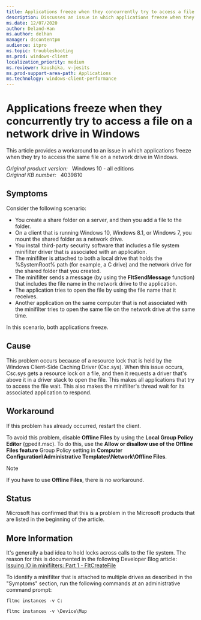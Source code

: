 ```yaml
---
title: Applications freeze when they concurrently try to access a file on a network drive in Windows
description: Discusses an issue in which applications freeze when they try to access the same file on a network drive in Windows.
ms.date: 12/07/2020
author: Deland-Han
ms.author: delhan 
manager: dscontentpm
audience: itpro
ms.topic: troubleshooting
ms.prod: windows-client
localization_priority: medium
ms.reviewer: kaushika, v-jesits
ms.prod-support-area-path: Applications
ms.technology: windows-client-performance
---
```

# Applications freeze when they concurrently try to access a file on a network drive in Windows

This article provides a workaround to an issue in which applications freeze when they try to access the same file on a network drive in Windows.

_Original product version:_ &nbsp; Windows 10 - all editions  
_Original KB number:_ &nbsp; 4039810

## Symptoms

Consider the following scenario:

- You create a share folder on a server, and then you add a file to the folder.
- On a client that is running Windows 10, Windows 8.1, or Windows 7, you mount the shared folder as a network drive.
- You install third-party security software that includes a file system minifilter driver that is associated with an application.
- The minifilter is attached to both a local drive that holds the %SystemRoot% path (for example, a C drive) and the network drive for the shared folder that you created.
- The minifilter sends a message (by using the **FltSendMessage** function) that includes the file name in the network drive to the application.
- The application tries to open the file by using the file name that it receives.
- Another application on the same computer that is not associated with the minifilter tries to open the same file on the network drive at the same time.

In this scenario, both applications freeze.

## Cause  

This problem occurs because of a resource lock that is held by the Windows Client-Side Caching Driver (Csc.sys). When this issue occurs, Csc.sys gets a resource lock on a file, and then it requests a driver that's above it in a driver stack to open the file. This makes all applications that try to access the file wait. This also makes the minifilter's thread wait for its associated application to respond.

## Workaround

If this problem has already occurred, restart the client.

To avoid this problem, disable **Offline Files**  by using the **Local Group Policy Editor** (gpedit.msc). To do this, use the **Allow or disallow use of the Offline Files feature** Group Policy setting in **Computer Configuration\\Administrative Templates\\Network\\Offline Files**.
> [!Note]
> If you have to use **Offline Files**, there is no workaround.

## Status

Microsoft has confirmed that this is a problem in the Microsoft products that are listed in the beginning of the article.

## More Information

It's generally a bad idea to hold locks across calls to the file system. The reason for this is documented in the following Developer Blog article:  
[Issuing IO in minifilters: Part 1 - FltCreateFile](/archive/blogs/alexcarp/issuing-io-in-minifilters-part-1-fltcreatefile)

To identify a minifilter that is attached to multiple drives as described in the "Symptoms" section, run the following commands at an administrative command prompt:

```console
fltmc instances -v C:

fltmc instances -v \Device\Mup
```
